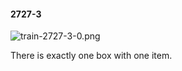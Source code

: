 #### 2727-3
![train-2727-3-0.png](https://github.com/lil-lab/nlvr/raw/master/nlvr/train/images/57/train-2727-3-0.png "train-2727-3-0.png")

There is exactly one box with one item.